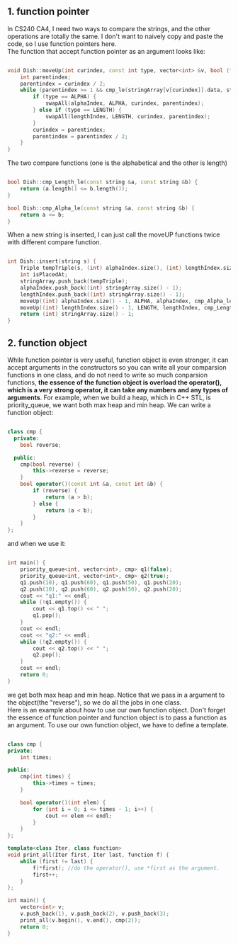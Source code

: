 ## 1. function pointer

In CS240 CA4, I need two ways to compare the strings, and the other operations are totally the same. I don't want to naively copy and paste the code, so I use function pointers here.<br>
The function that accept function pointer as an argument looks like:

```cpp

void Dish::moveUp(int curindex, const int type, vector<int> &v, bool (*cmp_le)(const string &, const string &)) {
    int parentindex;
    parentindex = curindex / 2;
    while (parentindex >= 1 && cmp_le(stringArray[v[curindex]].data, stringArray[v[parentindex]].data)) {
        if (type == ALPHA) {
            swapAll(alphaIndex, ALPHA, curindex, parentindex);
        } else if (type == LENGTH) {
            swapAll(lengthIndex, LENGTH, curindex, parentindex);
        }
        curindex = parentindex;
        parentindex = parentindex / 2;
    }
}

```

The two compare functions (one is the alphabetical and the other is length)

```cpp

bool Dish::cmp_Length_le(const string &a, const string &b) {
    return (a.length() <= b.length());
}

bool Dish::cmp_Alpha_le(const string &a, const string &b) {
    return a <= b;
}

```

When a new string is inserted, I can just call the moveUP functions twice with different compare function.<br>

```cpp

int Dish::insert(string s) {
    Triple tempTriple(s, (int) alphaIndex.size(), (int) lengthIndex.size());
    int isPlacedAt;
    stringArray.push_back(tempTriple);
    alphaIndex.push_back((int) stringArray.size() - 1);
    lengthIndex.push_back((int) stringArray.size() - 1);
    moveUp((int) alphaIndex.size() - 1, ALPHA, alphaIndex, cmp_Alpha_le);
    moveUp((int) lengthIndex.size() - 1, LENGTH, lengthIndex, cmp_Length_le);
    return (int) stringArray.size() - 1;
}

```

## 2. function object

While function pointer is very useful, function object is even stronger, it can accept arguments in the constructors so you can write all your comparsion functions in one class, and do not need to write so much conparsion functions, **the essence of the function object is overload the operator(), which is a very strong operator, it can take any numbers and any types of arguments**. For example, when we build a heap, which in C++ STL, is priority_queue, we want both max heap and min heap. We can write a function object:

```cpp

class cmp {
  private:
    bool reverse;

  public:
    cmp(bool reverse) {
        this->reverse = reverse;
    }
    bool operator()(const int &a, const int &b) {
        if (reverse) {
            return (a > b);
        } else {
            return (a < b);
        }
    }
};

```

and when we use it:

```cpp

int main() {
    priority_queue<int, vector<int>, cmp> q1(false);
    priority_queue<int, vector<int>, cmp> q2(true);
    q1.push(10), q1.push(60), q1.push(50), q1.push(20);
    q2.push(10), q2.push(60), q2.push(50), q2.push(20);
    cout << "q1:" << endl;
    while (!q1.empty()) {
        cout << q1.top() << " ";
        q1.pop();
    }
    cout << endl;
    cout << "q2:" << endl;
    while (!q2.empty()) {
        cout << q2.top() << " ";
        q2.pop();
    }
    cout << endl;
    return 0;
}

```

we get both max heap and min heap. Notice that we pass in a argument to the object(the "reverse"), so we do all the jobs in one class.<br>
Here is an example about how to use our own function object.
Don't forget the essence of function pointer and function object is to pass a function as an argument. To use our own function object, we have to define a template.

```cpp

class cmp {
private:
    int times;

public:
    cmp(int times) {
        this->times = times;
    }

    bool operator()(int elem) {
        for (int i = 0; i <= times - 1; i++) {
            cout << elem << endl;
        }
    }
};

template<class Iter, class function>
void print_all(Iter first, Iter last, function f) {
    while (first != last) {
        f(*first); //do the operator(), use *first as the argument.
        first++;
    }
};

int main() {
    vector<int> v;
    v.push_back(1), v.push_back(2), v.push_back(3);
    print_all(v.begin(), v.end(), cmp(2));
    return 0;
}

```
